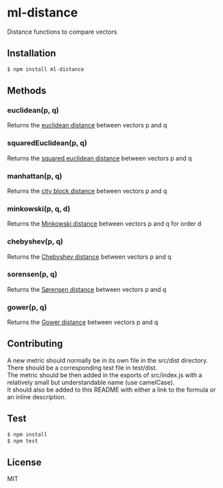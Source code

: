# ml-distance

Distance functions to compare vectors

## Installation

```js
$ npm install ml-distance
```

## Methods

### euclidean(p, q)

Returns the [euclidean distance](http://en.wikipedia.org/wiki/Euclidean_distance#n_dimensions) between vectors p and q

### squaredEuclidean(p, q)

Returns the [squared euclidean distance](http://en.wikipedia.org/wiki/Euclidean_distance#Squared_Euclidean_distance) between vectors p and q

### manhattan(p, q)

Returns the [city block distance](http://en.wikipedia.org/wiki/Taxicab_geometry) between vectors p and q

### minkowski(p, q, d)

Returns the [Minkowski distance](http://en.wikipedia.org/wiki/Minkowski_distance) between vectors p and q for order d

### chebyshev(p, q)

Returns the [Chebyshev distance](http://en.wikipedia.org/wiki/Chebyshev_distance) between vectors p and q

### sorensen(p, q)

Returns the [Sørensen distance](http://en.wikipedia.org/wiki/S%C3%B8rensen%E2%80%93Dice_coefficient) between vectors p and q

### gower(p, q)

Returns the [Gower distance](http://en.wikipedia.org/wiki/Chebyshev_distance) between vectors p and q

## Contributing

A new metric should normally be in its own file in the src/dist directory. There should be a corresponding test file in test/dist.  
The metric should be then added in the exports of src/index.js with a relatively small but understandable name (use camelCase).  
It should also be added to this README with either a link to the formula or an inline description.

## Test

```js
$ npm install
$ npm test
```

## License

  MIT
